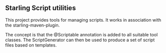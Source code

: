 
Starling Script utilities
--------------------------

This project provides tools for managing scripts.
It works in association with the starling-maven-plugin.

The concept is that the @Scriptable annotation is added to all suitable tool classes.
The ScriptGenerator can then be used to produce a set of script files based on templates.
